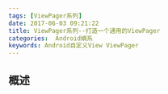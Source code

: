 ```yaml
---
tags: [ViewPager系列]
date: 2017-06-03 09:21:22
title: ViewPager系列--打造一个通用的ViewPager
categories:  Android嫡系
keywords: Android自定义View ViewPager
---
```

## 概述
>


<!-- more -->
<!-- 这是　　缩进-->
## 





<!-- <iframe frameborder="no" border="0" marginwidth="0" marginheight="0" width=100% height=86 src="//music.163.com/outchain/player?type=2&id=songid&auto=1&height=66"></iframe> -->